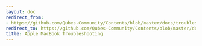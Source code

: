 ```yaml
---
layout: doc
redirect_from:
- https://github.com/Qubes-Community/Contents/blob/master/docs/troubleshooting/macbook-troubleshooting.md
redirect_to: https://github.com/Qubes-Community/Contents/blob/master/docs/troubleshooting/macbook-troubleshooting.md
title: Apple MacBook Troubleshooting
---
```

